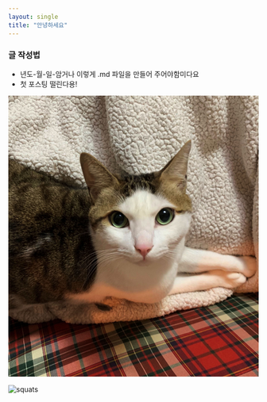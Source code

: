 ```yaml
---
layout: single
title: "안녕하세요"
---
```


### 글 작성법
- 년도-월-일-암거나 이렇게 .md 파일을 만들어 주어야함미다요
- 첫 포스팅 떨린다용!  

![IMG_5018_Edited](..\images\2022-03-16-test\IMG_5018_Edited.jpg)

![squats](C:\Users\kch96\Desktop\portfolio\ggongjukim.github.io\images\2022-03-16-test\squats.png)
